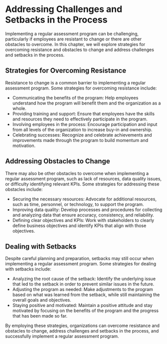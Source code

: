 Addressing Challenges and Setbacks in the Process
===========================================================================================================

Implementing a regular assessment program can be challenging, particularly if employees are resistant to change or there are other obstacles to overcome. In this chapter, we will explore strategies for overcoming resistance and obstacles to change and address challenges and setbacks in the process.

Strategies for Overcoming Resistance
------------------------------------

Resistance to change is a common barrier to implementing a regular assessment program. Some strategies for overcoming resistance include:

* Communicating the benefits of the program: Help employees understand how the program will benefit them and the organization as a whole.
* Providing training and support: Ensure that employees have the skills and resources they need to effectively participate in the program.
* Involving employees in the process: Encourage participation and input from all levels of the organization to increase buy-in and ownership.
* Celebrating successes: Recognize and celebrate achievements and improvements made through the program to build momentum and motivation.

Addressing Obstacles to Change
------------------------------

There may also be other obstacles to overcome when implementing a regular assessment program, such as lack of resources, data quality issues, or difficulty identifying relevant KPIs. Some strategies for addressing these obstacles include:

* Securing the necessary resources: Advocate for additional resources, such as time, personnel, or technology, to support the program.
* Improving data quality: Develop processes and procedures for collecting and analyzing data that ensure accuracy, consistency, and reliability.
* Defining clear objectives and KPIs: Work with stakeholders to clearly define business objectives and identify KPIs that align with those objectives.

Dealing with Setbacks
---------------------

Despite careful planning and preparation, setbacks may still occur when implementing a regular assessment program. Some strategies for dealing with setbacks include:

* Analyzing the root cause of the setback: Identify the underlying issue that led to the setback in order to prevent similar issues in the future.
* Adjusting the program as needed: Make adjustments to the program based on what was learned from the setback, while still maintaining the overall goals and objectives.
* Staying positive and motivated: Maintain a positive attitude and stay motivated by focusing on the benefits of the program and the progress that has been made so far.

By employing these strategies, organizations can overcome resistance and obstacles to change, address challenges and setbacks in the process, and successfully implement a regular assessment program.
